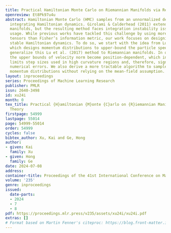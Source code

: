 ```yaml
---
title: Practical Hamiltonian Monte Carlo on Riemannian Manifolds via Relativity Theory
openreview: Et8Pk97u4u
abstract: Hamiltonian Monte Carlo (HMC) samples from an unnormalized density by numerically
  integrating Hamiltonian dynamics. Girolami & Calderhead (2011) extend HMC to Riemannian
  manifolds, but the resulting method faces integration instability issues for practical
  usage. While previous works have tackled this challenge by using more robust metric
  tensors than Fisher’s information metric, our work focuses on designing numerically
  stable Hamiltonian dynamics. To do so, we start with the idea from Lu et al. (2017),
  which designs momentum distributions to upper-bound the particle speed. Then, we
  generalize this Lu et al. (2017) method to Riemannian manifolds. In our generalization,
  the upper bounds of velocity norm become position-dependent, which intrinsically
  limits step sizes used in high curvature regions and, therefore, significantly reduces
  numerical errors. We also derive a more tractable algorithm to sample from relativistic
  momentum distributions without relying on the mean-field assumption.
layout: inproceedings
series: Proceedings of Machine Learning Research
publisher: PMLR
issn: 2640-3498
id: xu24i
month: 0
tex_title: Practical {H}amiltonian {M}onte {C}arlo on {R}iemannian Manifolds via Relativity
  Theory
firstpage: 54999
lastpage: 55014
page: 54999-55014
order: 54999
cycles: false
bibtex_author: Xu, Kai and Ge, Hong
author:
- given: Kai
  family: Xu
- given: Hong
  family: Ge
date: 2024-07-08
address:
container-title: Proceedings of the 41st International Conference on Machine Learning
volume: '235'
genre: inproceedings
issued:
  date-parts:
  - 2024
  - 7
  - 8
pdf: https://proceedings.mlr.press/v235/assets/xu24i/xu24i.pdf
extras: []
# Format based on Martin Fenner's citeproc: https://blog.front-matter.io/posts/citeproc-yaml-for-bibliographies/
---
```

